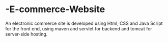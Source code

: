 # -E-commerce-Website
An electronic commerce site is developed using Html, CSS and Java Script for the front end, using maven and servlet for backend and tomcat for server-side hosting. 

